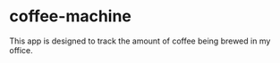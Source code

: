coffee-machine
==============
This app is designed to track the amount of coffee being brewed in my office.
